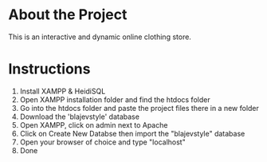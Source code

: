 # About the Project

This is an interactive and dynamic online clothing store. 

# Instructions

1. Install XAMPP & HeidiSQL
2. Open XAMPP installation folder and find the htdocs folder
3. Go into the htdocs folder and paste the project files there in a new folder
4. Download the 'blajevstyle' database
5. Open XAMPP, click on admin next to Apache
6. Click on Create New Databse then import the "blajevstyle" database
7. Open your browser of choice and type "localhost"
8. Done
